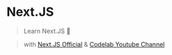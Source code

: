 # Next.JS

> Learn Next.JS 🚀

> with [Next.JS Official](https://nextjs.org/) & [Codelab Youtube Channel](https://www.youtube.com/channel/UC7SGsu80wfuTyQWo-PKatvg)
